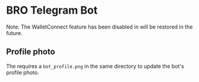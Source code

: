 # BRO Telegram Bot

Note: The WalletConnect feature has been disabled in will be restored in the future.


## Profile photo

The requires a  `bot_profile.png` in the same directory to update the bot's profile photo.
